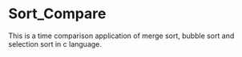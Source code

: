 # Sort_Compare
This is a time comparison application of merge sort, bubble sort and selection sort in c language.
